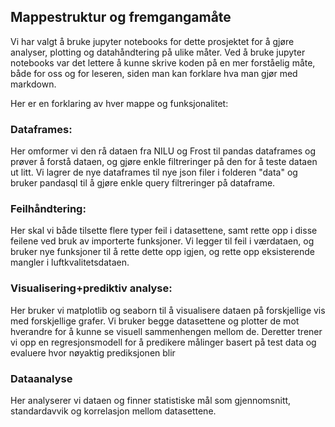 ## Mappestruktur og fremgangamåte


Vi har valgt å bruke jupyter notebooks for dette prosjektet for å gjøre analyser, plotting og datahåndtering på ulike måter. Ved å bruke jupyter notebooks var det lettere å kunne skrive koden på en mer forståelig måte, både for oss og for leseren, siden man kan forklare hva man gjør med markdown. 

Her er en forklaring av hver mappe og funksjonalitet: 


### Dataframes: 

Her omformer vi den rå dataen fra NILU og Frost til pandas dataframes og prøver å forstå dataen, og gjøre enkle filtreringer på den for å teste dataen ut litt. Vi lagrer de nye dataframes til nye json filer i folderen "data" og bruker pandasql til å gjøre enkle query filtreringer på dataframe. 


### Feilhåndtering:

Her skal vi både tilsette flere typer feil i datasettene, samt rette opp i disse feilene ved bruk av importerte funksjoner. Vi legger til feil i værdataen, og bruker nye funksjoner til å rette dette opp igjen, og rette opp eksisterende mangler i luftkvalitetsdataen. 


### Visualisering+prediktiv analyse:

Her bruker vi matplotlib og seaborn til å visualisere dataen på forskjellige vis med forskjellige grafer. Vi bruker begge datasettene og plotter de mot hverandre for å kunne se visuell sammenhengen mellom de. Deretter trener vi opp en regresjonsmodell for å predikere målinger basert på test data og evaluere hvor nøyaktig prediksjonen blir


### Dataanalyse


Her analyserer vi dataen og finner statistiske mål som gjennomsnitt, standardavvik og korrelasjon mellom datasettene. 

